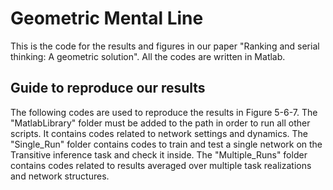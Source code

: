 # Geometric Mental Line
This is the code for the results and figures in our paper "Ranking and serial thinking: A geometric solution".
All the codes are written in Matlab.

## Guide to reproduce our results
The following codes are used to reproduce the results in Figure 5-6-7.
The "MatlabLibrary" folder must be added to the path in order to run all other scripts. It contains codes related to network settings and dynamics.
The "Single_Run" folder contains codes to train and test a single network on the Transitive inference task and check it inside.
The "Multiple_Runs" folder contains codes related to results averaged over multiple task realizations and network structures.
